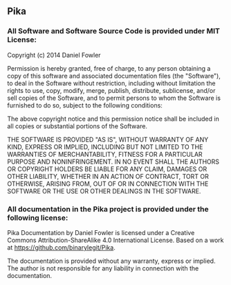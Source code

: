 Pika
-----------

### All Software and Software Source Code is provided under MIT License:

Copyright (c) 2014 Daniel Fowler

Permission is hereby granted, free of charge, to any person obtaining a copy of this software and associated documentation files (the "Software"), to deal in the Software without restriction, including without limitation the rights to use, copy, modify, merge, publish, distribute, sublicense, and/or sell copies of the Software, and to permit persons to whom the Software is furnished to do so, subject to the following conditions:

The above copyright notice and this permission notice shall be included in all copies or substantial portions of the Software.

THE SOFTWARE IS PROVIDED "AS IS", WITHOUT WARRANTY OF ANY KIND, EXPRESS OR IMPLIED, INCLUDING BUT NOT LIMITED TO THE WARRANTIES OF MERCHANTABILITY, FITNESS FOR A PARTICULAR PURPOSE AND NONINFRINGEMENT. IN NO EVENT SHALL THE AUTHORS OR COPYRIGHT HOLDERS BE LIABLE FOR ANY CLAIM, DAMAGES OR OTHER LIABILITY, WHETHER IN AN ACTION OF CONTRACT, TORT OR OTHERWISE, ARISING FROM, OUT OF OR IN CONNECTION WITH THE SOFTWARE OR THE USE OR OTHER DEALINGS IN THE SOFTWARE.

### All documentation in the Pika project is provided under the following license:

Pika Documentation by Daniel Fowler is licensed under a Creative Commons Attribution-ShareAlike 4.0 International License.
Based on a work at https://github.com/binarylegit/Pika.

The documentation is provided without any warranty, express or implied.  The author is not responsible for any liability in connection with the documentation.
